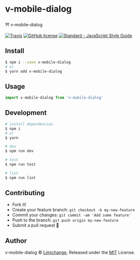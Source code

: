 # v-mobile-dialog
⛩ v-mobile-dialog

[![Travis](https://img.shields.io/travis/yuki-torii/v-mobile-dialog.svg?style=flat-square)](https://travis-ci.org/yuki-torii/yyuki-git-commit)
[![GitHub license](https://img.shields.io/badge/license-MIT-blue.svg?style=flat-square)](https://raw.githubusercontent.com/limichange/yuki-git-commit/master/LICENSE)
[![Standard - JavaScript Style Guide](https://img.shields.io/badge/code%20style-standard-brightgreen.svg?style=flat-square)](http://standardjs.com/)

## Install
```bash
$ npm i --save v-mobile-dialog
# or
$ yarn add v-mobile-dialog
```

## Usage
```js
import v-mobile-dialog from 'v-mobile-dialog'
```

## Development
```bash
# install dependencies
$ npm i
# or
$ yarn

# dev
$ npm run dev

# test
$ npm run test

# lint
$ npm run lint
```

## Contributing
 - Fork it!
 - Create your feature branch: `git checkout -b my-new-feature`
 - Commit your changes: `git commit -am 'Add some feature'`
 - Push to the branch: `git push origin my-new-feature`
 - Submit a pull request 🍻

## Author
v-mobile-dialog © [Limichange](https://github.com/limichange), Released under the [MIT](https://opensource.org/licenses/MIT) License.
